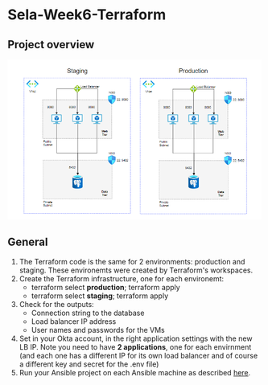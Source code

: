 # Sela-Week6-Terraform
## Project overview
![Layout](Terraform/assets/week-6-envs.png)
## General
1. The Terraform code is the same for 2 environments: production and staging. These environemts were created by Terraform's workspaces.
1. Create the Terraform infrastructure, one for each environemt:
    - terraform select **production**; terraform apply
    - terraform select **staging**; terraform apply
1. Check for the outputs: 
    - Connection string to the database 
    - Load balancer IP address
    - User names and passwords for the VMs
1. Set in your Okta account, in the right application settings with the new LB IP. Note you need to have **2 applications**, one for each envirnment (and each one has a different IP for its own load balancer and of course a different key and secret for the .env file)
2. Run your Ansible project on each Ansible machine as described [here](https://github.com/ItaiGafny/Sela-Week6-Ansible).
